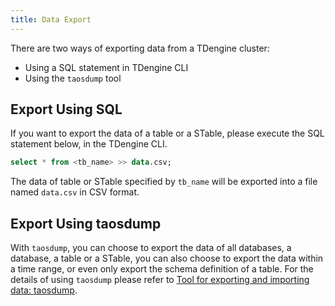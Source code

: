 ```yaml
---
title: Data Export
---
```


There are two ways of exporting data from a TDengine cluster:
- Using a SQL statement in TDengine CLI
- Using the `taosdump` tool

## Export Using SQL

If you want to export the data of a table or a STable, please execute the SQL statement below, in the TDengine CLI.

```sql
select * from <tb_name> >> data.csv;
```

The data of table or STable specified by `tb_name` will be exported into a file named `data.csv` in CSV format.

## Export Using taosdump

With `taosdump`, you can choose to export the data of all databases, a database, a table or a STable, you can also choose to export the data within a time range, or even only export the schema definition of a table. For the details of using `taosdump` please refer to [Tool for exporting and importing data: taosdump](/reference/taosdump).
